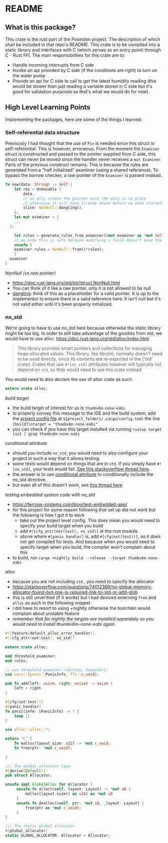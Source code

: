 # README
## What is this package?
This crate is the rust part of the Poseidon project. The description of which shall be included in that repo's README. 
This crate is to be compiled into a static library and interfaces with C (which serves as an entry point) through C - Rust FFI. 
The main responsibilities for this crate are to:
- Handle incoming interrupts from C side
- Invoke an api provided by C side (if the conditions are right) to turn on the water pump
- Provide an api for C side to call to get the latest humidity reading (this would be slower than just reading a variable stored in C side but it's good for validation purposes so that's what we would do for now).

## High Level Learning Points
Implementing the packages, here are some of the things I learned:

### Self-referential data structure
Previously I had thought that the use of `Pin` is needed since this struct is self-referential. This is however, erroneous. From the moment the `Examiner` struct is constructed and passed to the pointer supplied from C side, this struct can never be moved since the handler never receives a `mut Examiner`.
Parts of the previous construct remains. This is because the rules are generated from a "half initialized" examiner (using a shared reference). To bypass the borrow checker, a raw pointer of the `Examiner` is passed instead.
```rust
fn new(data: String) -> Self {
	let res = Unmovable {
		data,
		// we only create the pointer once the data is in place
		// otherwise it will have already moved before we even started
		slice: NonNull::dangling(),
	};
	let mut examiner = {
    ...
  };

	let rules = generate_rules_from_examiner(&mut examiner as *mut Self);
	// we know this is safe because modifying a field doesn't move the whole struct
	unsafe {
    examiner.rules = NonNull::from(&*rules);
	}
  examiner
}
```

*NonNull (vs raw pointer)*
- https://doc.rust-lang.org/std/ptr/struct.NonNull.html
- You can think of it like a raw pointer, only it is not allowed to be null
- [dangling](https://doc.rust-lang.org/std/ptr/struct.NonNull.html#method.dangling): think of this as a placeholder for a valid pointer. It is up to the implementor to ensure there is a valid reference here. It isn't null but it's not valid either until it's been properly initialized. 

### no_std
We're going to have to use no_std here because otherwise the static library might be too big. 
In order to still take advantage of the goodies from std, we would have to use alloc: https://doc.rust-lang.org/std/alloc/index.html

> This library provides smart pointers and collections for managing heap-allocated values. 
> This library, like libcore, normally doesn't need to be used directly, since its contents are re-exported in the ['std' crate]. Crates that use `#![no_std]` attributes however will typically not depend on `std`, so they would need to use this crate instead. 

You would need to also declare the use of alloc crate as such:
```Rust
extern crate alloc;
```

*build target*
- the build target of interest for us is `thumbv6m-none-eabi`
- to properly convey this message to the IDE and the build system, add the [project config file](https://doc.rust-lang.org/cargo/reference/config.html) at `${project_folder}/.cargo/config.toml` the line `[build]\ntarget = "thumbv6m-none-eabi"`
- you can check if you have this target installed via running `rustup target list | grep thumbv6m-none-eabi`

*conditional attribute*
- should you include `no_std`, you would need to also configure your project in such a way that it allows testing.
- some tests would depend on things that are in `std`. If you simply have `#![no_std]`, your tests would fail. [See this stackoverflow thread here](https://stackoverflow.com/questions/28185854/how-do-i-test-crates-with-no-std).
- the answer is to use [conditional attribute](https://doc.rust-lang.org/reference/conditional-compilation.html#the-cfg_attr-attribute) to conditionally include the no_std directive.
- but even all of this doesn't work, see [this thread here](https://github.com/rust-lang/rust/issues/100766)

*testing embedded system code with no_std*
- https://ferrous-systems.com/blog/test-embedded-app/
- for this project for some reason following that set up did not work but the following is how I got it to work
	- take out the project level config. This does mean you would need to specify your build target when you build
	- add `#![cfg_attr(not(test), no_std)]` at the root module
	- above where `#[panic_handler]` is, add `#[cfg(not(test))]`, so it does not get compiled for tests. And because when you would need to specify target when you build, the compiler won't complain about this
- to build, run `cargo +nightly build --release --target thumbv6m-none-eabi`

*alloc*
- because you are not including `std` , you need to specify the allocator
- https://stackoverflow.com/questions/74012369/no-global-memory-allocator-found-but-one-is-required-link-to-std-or-add-glob
- this is still unverified (if it works) but I had deviced externing `free` and `alloc` as such in the following snippet
- i did have to resort to using +nightly otherwise the toolchain would complain about unstable feature
-  *remember that for nightly the targets are installed separately so you would need to install thumbv6m-none-eabi again*

```rust
#![feature(default_alloc_error_handler)]
#![cfg_attr(not(test), no_std)]

extern crate alloc;

mod threshold_examiner;
mod rules;

// use threshold_examiner::{Action, Examiner};
use core::{panic::PanicInfo, ffi::c_void};

pub fn add(left: usize, right: usize) -> usize {
    left + right
}

#[cfg(not(test))]
#[panic_handler]
fn panic(info: &PanicInfo) -> ! {
    loop {}
}

use alloc::alloc::*;

extern "C" {
    fn malloc(layout_size: u32) -> *mut c_void;
    fn free(ptr: *mut c_void);

}

/// The global allocator type.
#[derive(Default)]
pub struct Allocator;

unsafe impl GlobalAlloc for Allocator {
     unsafe fn alloc(&self, layout: Layout) -> *mut u8 {
         malloc(layout.size() as u32) as *mut u8
     }
     unsafe fn dealloc(&self, ptr: *mut u8, _layout: Layout) {
         free(ptr as *mut c_void);
     }
}

/// The static global allocator.
#[global_allocator]
static GLOBAL_ALLOCATOR: Allocator = Allocator;

```

